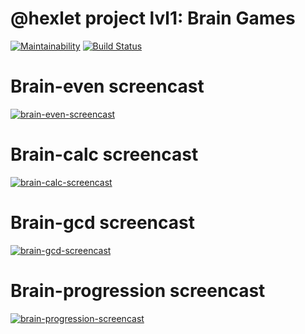 # @hexlet project lvl1: Brain Games

[![Maintainability](https://api.codeclimate.com/v1/badges/a99a88d28ad37a79dbf6/maintainability)](https://codeclimate.com/github/codeclimate/codeclimate/maintainability)
[![Build Status](https://travis-ci.com/olekhova/frontend-project-lvl1.svg?branch=master)](https://travis-ci.com/olekhova/frontend-project-lvl1)

# Brain-even screencast
[![brain-even-screencast](https://asciinema.org/a/A8a0RiidiNuzcM6IkOPq5kqed.png)](https://asciinema.org/a/A8a0RiidiNuzcM6IkOPq5kqed)

# Brain-calc screencast
[![brain-calc-screencast](https://asciinema.org/a/qItwb72rCCdDmr2GF50j5Ahk6.png)](https://asciinema.org/a/qItwb72rCCdDmr2GF50j5Ahk6)

# Brain-gcd screencast
[![brain-gcd-screencast](https://asciinema.org/a/hjwavI8dSFPzSOOEyWf2TTu86.png)](https://asciinema.org/a/hjwavI8dSFPzSOOEyWf2TTu86)

# Brain-progression screencast
[![brain-progression-screencast](https://asciinema.org/a/9sohDVfrGsSf1AjPeb5LWYl6X.png)](https://asciinema.org/a/9sohDVfrGsSf1AjPeb5LWYl6X)
